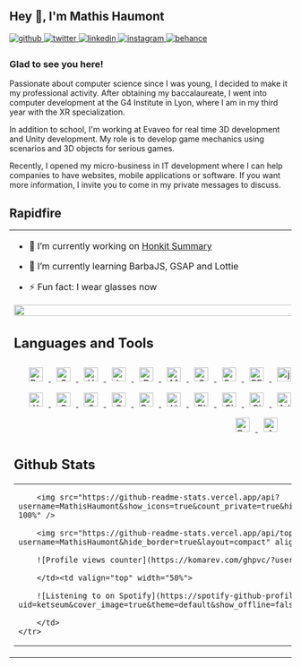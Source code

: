 ## Hey 👋, I'm Mathis Haumont  
  

<a href="https://github.com/MathisHaumont" target="_blank">
    <img src=https://img.shields.io/badge/github-%2324292e.svg?&style=for-the-badge&logo=github&logoColor=white alt=github style="margin-bottom: 5px;" />
</a>
<a href="https://twitter.com/MathisHaumont" target="_blank">
    <img src=https://img.shields.io/badge/twitter-%2300acee.svg?&style=for-the-badge&logo=twitter&logoColor=white alt=twitter style="margin-bottom: 5px;" />
</a>
<a href="https://linkedin.com/in/mathis-haumont" target="_blank">
    <img src=https://img.shields.io/badge/linkedin-%231E77B5.svg?&style=for-the-badge&logo=linkedin&logoColor=white alt=linkedin style="margin-bottom: 5px;" />
</a>
<a href="https://instagram.com/mathishmt" target="_blank">
    <img src=https://img.shields.io/badge/instagram-%23000000.svg?&style=for-the-badge&logo=instagram&logoColor=white alt=instagram style="margin-bottom: 5px;" />
</a>
<a href="https://www.behance.net/mathishaumont" target="_blank">
<img src=https://img.shields.io/badge/behance-%23191919.svg?&style=for-the-badge&logo=behance&logoColor=white alt=behance style="margin-bottom: 5px;" />
</a>  
  
### Glad to see you here!  
Passionate about computer science since I was young, I decided to make it my professional activity. After obtaining my baccalaureate, I went into computer development at the G4 Institute in Lyon, where I am in my third year with the XR specialization.

In addition to school, I'm working at Evaveo for real time 3D development and Unity development. My role is to develop game mechanics using scenarios and 3D objects for serious games.

Recently, I opened my micro-business in IT development where I can help companies to have websites, mobile applications or software. If you want more information, I invite you to come in my private messages to discuss.  

## Rapidfire  
<table><tr><td valign="top" width="50%">

- 🔭 I’m currently working on [Honkit Summary](https://github.com/MathisHaumont/honkit-summary)  
  

- 🌱 I’m currently learning BarbaJS, GSAP and Lottie  
  

- ⚡ Fun fact: I wear glasses now  

<div align="center">
    <img src="https://rishavanand.github.io/static/images/greetings.gif" align="center" style="width: 100%" />
</div>  

## Languages and Tools  
<div align="center">  
    <a href="https://getbootstrap.com/docs/3.4/javascript/" target="_blank">
    <img style="margin: 10px" src="https://profilinator.rishav.dev/skills-assets/bootstrap-plain.svg" alt="Bootstrap" height="25" />
    </a>
    <a href="https://www.w3schools.com/css/" target="_blank">
    <img style="margin: 10px" src="https://profilinator.rishav.dev/skills-assets/css3-original-wordmark.svg" alt="CSS3" height="25" />
    </a>
    <a href="https://en.wikipedia.org/wiki/HTML5" target="_blank">
    <img style="margin: 10px" src="https://profilinator.rishav.dev/skills-assets/html5-original-wordmark.svg" alt="HTML5" height="25" />
    </a>
    <a href="https://www.javascript.com/" target="_blank">
    <img style="margin: 10px" src="https://profilinator.rishav.dev/skills-assets/javascript-original.svg" alt="JavaScript" height="25" />
    </a>
    <a href="https://www.php.net/" target="_blank">
    <img style="margin: 10px" src="https://profilinator.rishav.dev/skills-assets/php-original.svg" alt="PHP" height="25" />
    </a>
    <a href="https://www.mysql.com/" target="_blank">
    <img style="margin: 10px" src="https://profilinator.rishav.dev/skills-assets/mysql-original-wordmark.svg" alt="MySQL" height="25" />
    </a>
    <a href="https://www.chartjs.org/" target="_blank">
    <img style="margin: 10px" src="https://profilinator.rishav.dev/skills-assets/logo-title.svg" alt="Chart.js" height="25" />
    </a>
    <a href="https://sass-lang.com/" target="_blank">
    <img style="margin: 10px" src="https://profilinator.rishav.dev/skills-assets/sass-original.svg" alt="Sass" height="25" />
    </a>
    <a href="http://getbem.com/" target="_blank">
    <img style="margin: 10px" src="https://profilinator.rishav.dev/skills-assets/bem.svg" alt="BEM" height="25" />
    </a>
    <a href="https://jquery.com/" target="_blank">
    <img style="margin: 10px" src="https://profilinator.rishav.dev/skills-assets/jquery.png" alt="jQuery" height="25" />
    </a>
    <a href="https://webpack.js.org/" target="_blank">
    <img style="margin: 10px" src="https://profilinator.rishav.dev/skills-assets/webpack-original.svg" alt="Webpack" height="25" />
    </a>
    <a href="https://symfony.com/" target="_blank">
    <img style="margin: 10px" src="https://profilinator.rishav.dev/skills-assets/symfony_black_03.svg" alt="Symfony" height="25" />
    </a>
    <a href="https://www.java.com/" target="_blank">
    <img style="margin: 10px" src="https://profilinator.rishav.dev/skills-assets/java-original-wordmark.svg" alt="Java" height="25" />
    </a>
    <a href="https://wordpress.com/" target="_blank">
    <img style="margin: 10px" src="https://profilinator.rishav.dev/skills-assets/wordpress.png" alt="WordPress" height="25" />
    </a>
    <a href="https://nodejs.org/" target="_blank">
    <img style="margin: 10px" src="https://profilinator.rishav.dev/skills-assets/nodejs-original-wordmark.svg" alt="Node.js" height="25" />
    </a>
    <a href="https://www.raspberrypi.org/" target="_blank">
    <img style="margin: 10px" src="https://profilinator.rishav.dev/skills-assets/raspberrypi.png" alt="Raspberry Pi" height="25" />
    </a>
    <a href="https://www.tailwindcss.com/" target="_blank">
    <img style="margin: 10px" src="https://profilinator.rishav.dev/skills-assets/tailwindcss.svg" alt="Tailwind CSS" height="25" />
    </a>
    <a href="https://www.apachefriends.org/" target="_blank">
    <img style="margin: 10px" src="https://profilinator.rishav.dev/skills-assets/xampp.png" alt="XAMPP" height="25" />
    </a>
    <a href="https://www.cplusplus.com/" target="_blank">
    <img style="margin: 10px" src="https://profilinator.rishav.dev/skills-assets/cplusplus-original.svg" alt="C++" height="25" />
    </a>
    <a href="https://www.cprogramming.com/" target="_blank">
    <img style="margin: 10px" src="https://profilinator.rishav.dev/skills-assets/c-original.svg" alt="C" height="25" />
    </a>
    <a href="https://docs.microsoft.com/en-us/dotnet/csharp/" target="_blank">
    <img style="margin: 10px" src="https://profilinator.rishav.dev/skills-assets/csharp-original.svg" alt="C#" height="25" />
    </a>
    <a href="https://www.python.org/" target="_blank">
    <img style="margin: 10px" src="https://profilinator.rishav.dev/skills-assets/python-original.svg" alt="Python" height="25" />
    </a>
    <a href="https://unity.com/" target="_blank">
    <img style="margin: 10px" src="https://profilinator.rishav.dev/skills-assets/unity.png" alt="Unity" height="25" />
    </a>
    <a href="https://www.blender.org/" target="_blank">
    <img style="margin: 10px" src="https://profilinator.rishav.dev/skills-assets/blender_community_badge_white.svg" alt="Blender" height="25" />
    </a>
    <a href="https://about.gitlab.com/" target="_blank">
    <img style="margin: 10px" src="https://profilinator.rishav.dev/skills-assets/gitlab.svg" alt="GitLab" height="25" />
    </a>
    <a href="https://github.com/" target="_blank">
    <img style="margin: 10px" src="https://profilinator.rishav.dev/skills-assets/git-scm-icon.svg" alt="Git" height="25" />
    </a>
    <a href="https://www.adobe.com/in/products/xd.html" target="_blank">
    <img style="margin: 10px" src="https://profilinator.rishav.dev/skills-assets/adobexd.png" alt="Adobe XD" height="25" />
    </a>
    <a href="https://www.adobe.com/in/products/illustrator.html" target="_blank">
    <img style="margin: 10px" src="https://profilinator.rishav.dev/skills-assets/adobe_illustrator-icon.svg" alt="Illustrator" height="25" />
    </a>
    <a href="https://www.adobe.com/in/products/indesign.html" target="_blank">
    <img style="margin: 10px" src="https://profilinator.rishav.dev/skills-assets/adobeindesign.svg" alt="Adobe InDesign" height="25" />
    </a>
    <a href="https://www.adobe.com/in/products/premiere.html" target="_blank">
    <img style="margin: 10px" src="https://profilinator.rishav.dev/skills-assets/adobepremierepro.png" alt="Premiere Pro" height="25" />
    </a>
    <a href="https://www.adobe.com/in/products/photoshop.html" target="_blank">
    <img style="margin: 10px" src="https://profilinator.rishav.dev/skills-assets/photoshop-plain.svg" alt="Photoshop" height="25" />
    </a>
    <a href="https://www.adobe.com/in/products/dreamweaver.html" target="_blank">
    <img style="margin: 10px" src="https://profilinator.rishav.dev/skills-assets/adobedreamweaver.png" alt="Dreamweaver " height="25" />
    </a>
    <a href="https://www.adobe.com/in/products/aftereffects.html" target="_blank">
    <img style="margin: 10px" src="https://profilinator.rishav.dev/skills-assets/aftereffects.png" alt="After Effects" height="25" />
    </a>
    <a href="https://www.figma.com/" target="_blank">
    <img style="margin: 10px" src="https://profilinator.rishav.dev/skills-assets/figma-icon.svg" alt="Figma" height="25" />
    </a>
    <a href="https://docs.microsoft.com/en-us/powershell/" target="_blank">
    <img style="margin: 10px" src="https://profilinator.rishav.dev/skills-assets/powershell.png" alt="PowerShell" height="25" />
    </a>
    <a href="https://aws.amazon.com/" target="_blank">
    <img style="margin: 10px" src="https://profilinator.rishav.dev/skills-assets/amazonwebservices-original-wordmark.svg" alt="AWS" height="25" />
    </a>
</div>  

## Github Stats  
<table>
    <tr>
        <td valign="top" width="50%">

        <img src="https://github-readme-stats.vercel.app/api?username=MathisHaumont&show_icons=true&count_private=true&hide_border=true" align="left" style="width: 100%" />  

        <img src="https://github-readme-stats.vercel.app/api/top-langs/?username=MathisHaumont&hide_border=true&layout=compact" align="left" />  

        ![Profile views counter](https://komarev.com/ghpvc/?username=MathisHaumont&&style=flat-square)  

        </td><td valign="top" width="50%">

        ![Listening to on Spotify](https://spotify-github-profile.vercel.app/api/view?uid=ketseum&cover_image=true&theme=default&show_offline=false&background_color=121212&interchange=false)

        </td>
    </tr>
</table>  
